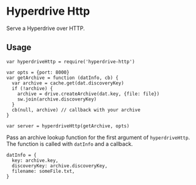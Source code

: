 # Hyperdrive Http

Serve a Hyperdrive over HTTP. 

## Usage

```
var hyperdriveHttp = require('hyperdrive-http')

var opts = {port: 8000}
var getArchive = function (datInfo, cb) {
  var archive = cache.get(dat.discoveryKey)
  if (!archive) {
    archive = drive.createArchive(dat.key, {file: file})
    sw.join(archive.discoveryKey)
  }
  cb(null, archive) // callback with your archive
}

var server = hyperdriveHttp(getArchive, opts)
```

Pass an archive lookup function for the first argument of `hyperdriveHttp`. The function is called with `datInfo` and a callback.

```
datInfo = {
  key: archive.key,
  discoveryKey: archive.discoveryKey,
  filename: someFile.txt,
}
```